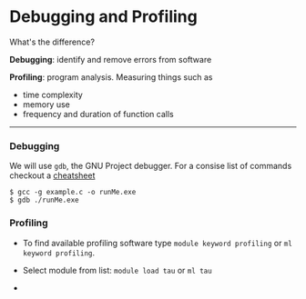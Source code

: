 # Debugging and Profiling

What's the difference?

**Debugging**: identify and remove errors from software

**Profiling**: program analysis. Measuring things such as 
  * time complexity
  * memory use
  * frequency and duration of function calls

_____________________

### Debugging

We will use `gdb`, the GNU Project debugger.
For a consise list of commands checkout a [cheatsheet](https://darkdust.net/files/GDB%20Cheat%20Sheet.pdf)

```
$ gcc -g example.c -o runMe.exe
$ gdb ./runMe.exe
```

### Profiling

* To find available profiling software type `module keyword profiling` or `ml keyword profiling`.

* Select module from list: `module load tau` or `ml tau`

* 




